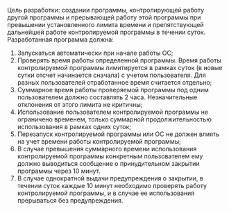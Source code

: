 
Цель разработки: создании программы, контролирующей работу другой программы и прерывающей работу этой программы при превышении установленного лимита времени и препятствующей дальнейшей работе контролируемой программы в течении суток.
Разработанная программа должна:
1.	Запускаться автоматически при начале работы ОС;
2.	Проверять время работы определенной программы. Время работы контролируемой программы лимитируется в рамках суток (в новые сутки отсчет начинается сначала) с учетом пользователя. Для разных пользователей отработанное время считается отдельно;
3.	Суммарное время работы проверяемой программы под одним пользователем должно составлять 2 часа. Незначительные отклонения от этого лимита не критичны;
4.	Использование пользователем контролируемой программы не ограничено временем, только суммарной продолжительностью использования в рамках одних суток;
5.	Перезапуск контролируемой программы или ОС не должен влиять на учет времени работы контролируемой программы;
6.	В случае превышения суммарного времени использования контролируемой программы конкретным пользователем ему должно выводиться сообщение о принудительном закрытии программы через 10 минут.
7.	В случае однократной выдачи предупреждения о закрытии, в течении суток каждые 10 минут необходимо проверять работу контролируемой программы, и в случае ее использования прерываться без предупреждения.
